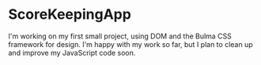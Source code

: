 # ScoreKeepingApp
I'm working on my first small project, using DOM and the Bulma CSS framework for design. I'm happy with my work so far, but I plan to clean up and improve my JavaScript code soon.
